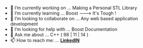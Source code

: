   

- 🔭 I’m currently working on ... Making a Personal STL Library
- 🌱 I’m currently learning ... Boost ---> It's Tough !
- 👯 I’m looking to collaborate on ... Any web based application development
- 🤔 I’m looking for help with ... Boost Documentation 
- 💬 Ask me about ... C++ ( 98 | 11 | 14 )
- 📫 How to reach me: ... [**LinkedIN**](https://www.linkedin.com/in/harsh-trivedi-2480a0125/) 

